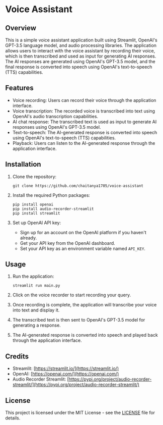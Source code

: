 # Voice Assistant

## Overview
This is a simple voice assistant application built using Streamlit, OpenAI's GPT-3.5 language model, and audio processing libraries. The application allows users to interact with the voice assistant by recording their voice, which is then transcribed and used as input for generating AI responses. The AI responses are generated using OpenAI's GPT-3.5 model, and the final response is converted into speech using OpenAI's text-to-speech (TTS) capabilities.

## Features
- Voice recording: Users can record their voice through the application interface.
- Voice transcription: The recorded voice is transcribed into text using OpenAI's audio transcription capabilities.
- AI chat response: The transcribed text is used as input to generate AI responses using OpenAI's GPT-3.5 model.
- Text-to-speech: The AI-generated response is converted into speech using OpenAI's text-to-speech (TTS) capabilities.
- Playback: Users can listen to the AI-generated response through the application interface.

## Installation
1. Clone the repository:
    ```
    git clone https://github.com/chaitanya1705/voice-assistant
    ```

2. Install the required Python packages:
    ```
    pip install openai
    pip install audio-recorder-streamlit
    pip install streamlit
    ```

3. Set up OpenAI API key:
    - Sign up for an account on the OpenAI platform if you haven't already.
    - Get your API key from the OpenAI dashboard.
    - Set your API key as an environment variable named `API_KEY`.

## Usage
1. Run the application:
    ```
    streamlit run main.py
    ```

2. Click on the voice recorder to start recording your query.
3. Once recording is complete, the application will transcribe your voice into text and display it.
4. The transcribed text is then sent to OpenAI's GPT-3.5 model for generating a response.
5. The AI-generated response is converted into speech and played back through the application interface.

## Credits
- Streamlit: [https://streamlit.io/](https://streamlit.io/)
- OpenAI: [https://openai.com/](https://openai.com/)
- Audio Recorder Streamlit: [https://pypi.org/project/audio-recorder-streamlit/](https://pypi.org/project/audio-recorder-streamlit/)



## License
This project is licensed under the MIT License - see the [LICENSE](LICENSE) file for details.
